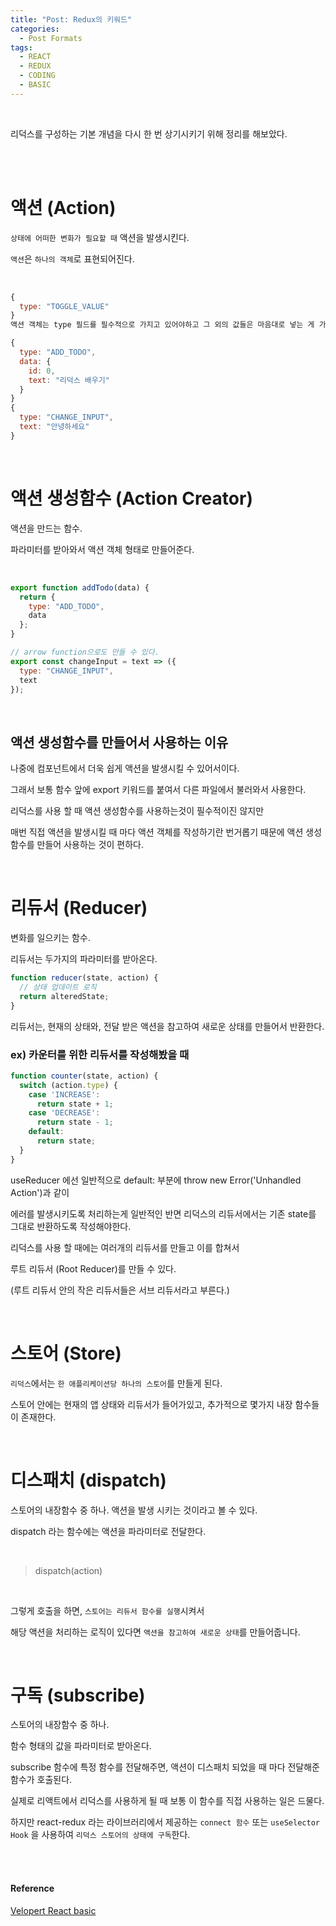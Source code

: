 ```yaml
---
title: "Post: Redux의 키워드"
categories:
  - Post Formats
tags:
  - REACT
  - REDUX
  - CODING
  - BASIC
---
```


<br>

리덕스를 구성하는 기본 개념을 다시 한 번 상기시키기 위해 정리를 해보았다.

<br>
<br>

# 액션 (Action)

`상태에 어떠한 변화가 필요할 때` 액션을 발생시킨다.

`액션`은 `하나의 객체`로 표현되어진다.

<br>

```js
{
  type: "TOGGLE_VALUE"
}
액션 객체는 type 필드를 필수적으로 가지고 있어야하고 그 외의 값들은 마음대로 넣는 게 가능하다.

{
  type: "ADD_TODO",
  data: {
    id: 0,
    text: "리덕스 배우기"
  }
}
{
  type: "CHANGE_INPUT",
  text: "안녕하세요"
}
```
<br>

# 액션 생성함수 (Action Creator)

액션을 만드는 함수.

파라미터를 받아와서 액션 객체 형태로 만들어준다.

<br>

```js
export function addTodo(data) {
  return {
    type: "ADD_TODO",
    data
  };
}

// arrow function으로도 만들 수 있다.
export const changeInput = text => ({ 
  type: "CHANGE_INPUT",
  text
});
```
<br>

## 액션 생성함수를 만들어서 사용하는 이유

나중에 컴포넌트에서 더욱 쉽게 액션을 발생시킬 수 있어서이다.

그래서 보통 함수 앞에 export 키워드를 붙여서 다른 파일에서 불러와서 사용한다.

리덕스를 사용 할 때 액션 생성함수를 사용하는것이 필수적이진 않지만

매번 직접 액션을 발생시킬 때 마다 액션 객체를 작성하기란 번거롭기 때문에 액션 생성 함수를 만들어 사용하는 것이 편하다.

<br>

# 리듀서 (Reducer)

변화를 일으키는 함수.

리듀서는 두가지의 파라미터를 받아온다.

```js
function reducer(state, action) {
  // 상태 업데이트 로직
  return alteredState;
}
```

리듀서는, 현재의 상태와, 전달 받은 액션을 참고하여 새로운 상태를 만들어서 반환한다.

### ex) 카운터를 위한 리듀서를 작성해봤을 때

```js
function counter(state, action) {
  switch (action.type) {
    case 'INCREASE':
      return state + 1;
    case 'DECREASE':
      return state - 1;
    default:
      return state;
  }
}
```

useReducer 에선 일반적으로 default: 부분에 throw new Error('Unhandled Action')과 같이

에러를 발생시키도록 처리하는게 일반적인 반면 리덕스의 리듀서에서는 기존 state를 그대로 반환하도록 작성해야한다.

리덕스를 사용 할 때에는 여러개의 리듀서를 만들고 이를 합쳐서

루트 리듀서 (Root Reducer)를 만들 수 있다.

(루트 리듀서 안의 작은 리듀서들은 서브 리듀서라고 부른다.)

<br>

# 스토어 (Store)

`리덕스`에서는 `한 애플리케이션당 하나의 스토어`를 만들게 된다.

스토어 안에는 현재의 앱 상태와 리듀서가 들어가있고, 추가적으로 몇가지 내장 함수들이 존재한다.

<br>

# 디스패치 (dispatch)
스토어의 내장함수 중 하나. 액션을 발생 시키는 것이라고 볼 수 있다.

dispatch 라는 함수에는 액션을 파라미터로 전달한다.

<br>

> dispatch(action)

<br>

그렇게 호출을 하면, `스토어는 리듀서 함수를 실행`시켜서

해당 액션을 처리하는 로직이 있다면 `액션을 참고하여 새로운 상태`를 만들어줍니다.

<br>

# 구독 (subscribe)
스토어의 내장함수 중 하나.

함수 형태의 값을 파라미터로 받아온다.

subscribe 함수에 특정 함수를 전달해주면, 액션이 디스패치 되었을 때 마다 전달해준 함수가 호출된다.

실제로 리액트에서 리덕스를 사용하게 될 때 보통 이 함수를 직접 사용하는 일은 드물다.

하지만 react-redux 라는 라이브러리에서 제공하는 `connect 함수` 또는 `useSelector Hook` 을 사용하여 `리덕스 스토어의 상태에 구독`한다.

<br>
<br>

#### Reference

[Velopert React basic](https://react.vlpt.us/redux/01-keywords.html)
